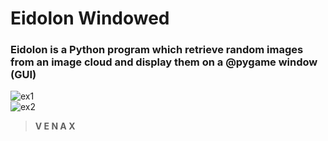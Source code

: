 # **Eidolon Windowed**
### **Eidolon is a Python program which retrieve random images from an image cloud and display them on a @pygame window (GUI)**<br/>
![ex1](https://user-images.githubusercontent.com/81310818/131015215-3c780197-07eb-4c06-ad01-ad6b26ff0e69.PNG)<br/>
![ex2](https://user-images.githubusercontent.com/81310818/131015220-448833c7-c88a-4bcc-b6aa-fdbfa52a980a.PNG)<br/>
> **V E N A X**

